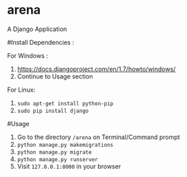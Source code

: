 # arena
A Django Application


#Install Dependencies :

For Windows :
1. https://docs.djangoproject.com/en/1.7/howto/windows/
2. Continue to Usage section

For Linux:
1. `sudo apt-get install python-pip`
2. `sudo pip install django`


#Usage

1. Go to the directory `/arena` on Terminal/Command prompt
2. `python manage.py makemigrations`
3. `python manage.py migrate`
4. `python manage.py runserver`
5. Visit `127.0.0.1:8000` in your browser


